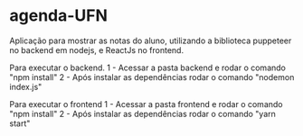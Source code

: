 # agenda-UFN
Aplicação para mostrar as notas do aluno, utilizando a biblioteca puppeteer no backend em nodejs, e ReactJs no frontend.

Para executar o backend.
1 - Acessar a pasta backend e rodar o comando "npm install"
2 - Após instalar as dependências rodar o comando "nodemon index.js"

Para executar o frontend
1 - Acessar a pasta frontend e rodar o comando "npm install"
2 - Após instalar as dependências rodar o comando "yarn start"
